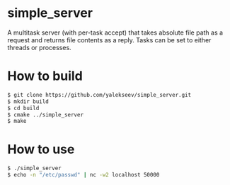 simple_server
=============

A multitask server (with per-task accept) that takes absolute file path as a request
and returns file contents as a reply. Tasks can be set to either threads or processes.

How to build
============
```bash
$ git clone https://github.com/yalekseev/simple_server.git
$ mkdir build
$ cd build
$ cmake ../simple_server
$ make
```

How to use
==========

```bash
$ ./simple_server
$ echo -n "/etc/passwd" | nc -w2 localhost 50000
```
